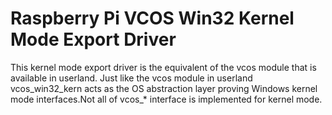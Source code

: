 # Raspberry Pi VCOS Win32 Kernel Mode Export Driver

This kernel mode export driver is the equivalent of the vcos module that is
available in userland. Just like the vcos module in userland vcos_win32_kern
acts as the OS abstraction layer proving Windows kernel mode interfaces.Not
all of vcos_* interface is implemented for kernel mode.